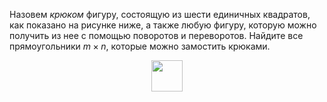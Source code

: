 Назовем <i>крюком</i> фигуру, состоящую из шести единичных квадратов, как показано на рисунке ниже, а также любую фигуру, которую можно получить из нее с помощью поворотов и переворотов. Найдите все прямоугольники $m\times n$, которые можно замостить крюками. 
<p align="center"><img src="https://matol.nomomon.repl.co/http:&amp;&amp;matol.kz&amp;images&amp;10&amp;imo2004_3.png" height="50"></p>